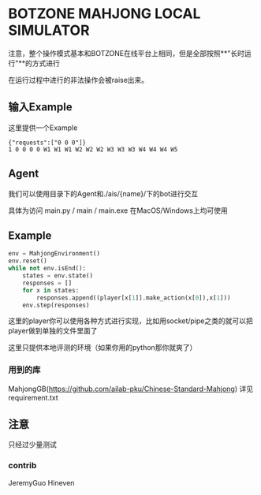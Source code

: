 # BOTZONE MAHJONG LOCAL SIMULATOR

注意，整个操作模式基本和BOTZONE在线平台上相同，但是全部按照**"长时运行"**的方式进行

在运行过程中进行的非法操作会被raise出来。

## 输入Example

这里提供一个Example

```
{"requests":["0 0 0"]}
1 0 0 0 0 W1 W1 W1 W2 W2 W2 W3 W3 W3 W4 W4 W4 W5
```

## Agent

我们可以使用目录下的Agent和./ais/{name}/下的bot进行交互

具体为访问 main.py / main / main.exe 在MacOS/Windows上均可使用

## Example

``` python
env = MahjongEnvironment()
env.reset()
while not env.isEnd():
    states = env.state()
    responses = []
    for x in states:
        responses.append((player[x[1]].make_action(x[0]),x[1]))
    env.step(responses)
```

这里的player你可以使用各种方式进行实现，比如用socket/pipe之类的就可以把player做到单独的文件里面了

这里只提供本地评测的环境（如果你用的python那你就爽了）


### 用到的库

MahjongGB(https://github.com/ailab-pku/Chinese-Standard-Mahjong)
详见requirement.txt

## 注意

只经过少量测试

### contrib

JeremyGuo
Hineven